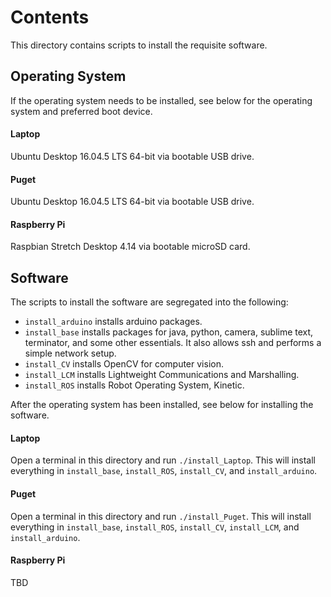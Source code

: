 # Contents

This directory contains scripts to install the requisite software.

## Operating System

If the operating system needs to be installed, see below for the operating system and preferred boot device.

#### Laptop
Ubuntu Desktop 16.04.5 LTS 64-bit via bootable USB drive.

#### Puget
Ubuntu Desktop 16.04.5 LTS 64-bit via bootable USB drive.

#### Raspberry Pi
Raspbian Stretch Desktop 4.14 via bootable microSD card.



## Software

The scripts to install the software are segregated into the following:
* `install_arduino` installs arduino packages.
* `install_base` installs packages for java, python, camera, sublime text, terminator, and some other essentials. It also allows ssh and performs a simple network setup.
* `install_CV` installs OpenCV for computer vision.
* `install_LCM` installs Lightweight Communications and Marshalling.
* `install_ROS` installs Robot Operating System, Kinetic.

After the operating system has been installed, see below for installing the software.

#### Laptop
Open a terminal in this directory and run ```./install_Laptop```. This will install everything in `install_base`, `install_ROS`, `install_CV`, and `install_arduino`.

#### Puget
Open a terminal in this directory and run ```./install_Puget```. This will install everything in `install_base`, `install_ROS`, `install_CV`, `install_LCM`, and `install_arduino`.

#### Raspberry Pi

TBD
